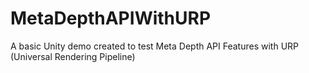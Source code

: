 # MetaDepthAPIWithURP
A basic Unity demo created to test Meta Depth API Features with URP (Universal Rendering Pipeline)

